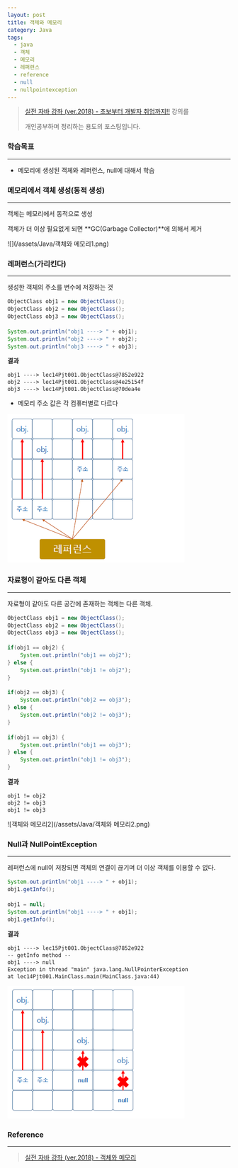 ```yaml
---
layout: post
title: 객체와 메모리
category: Java
tags:
  - java
  - 객체
  - 메모리
  - 레퍼런스
  - reference
  - null
  - nullpointexception
---
```




> [실전 자바 강좌 (ver.2018) - 초보부터 개발자 취업까지!!](https://www.inflearn.com/course/%EC%8B%A4%EC%A0%84-%EC%9E%90%EB%B0%94_java-renew/) 강의를
>
> 개인공부하며 정리하는 용도의 포스팅입니다.



### 학습목표

---

- 메모리에 생성된 객체와 레퍼런스, null에 대해서 학습



### 메모리에서 객체 생성(동적 생성)

---

객체는 메모리에서 동적으로 생성

객체가 더 이상 필요없게 되면 **GC(Garbage Collector)**에 의해서 제거

![](/assets/Java/객체와 메모리1.png)



### 레퍼런스(가리킨다)

---

생성한 객체의 주소를 변수에 저장하는 것

```java
ObjectClass obj1 = new ObjectClass();
ObjectClass obj2 = new ObjectClass();
ObjectClass obj3 = new ObjectClass();

System.out.println("obj1 ----> " + obj1);
System.out.println("obj2 ----> " + obj2);
System.out.println("obj3 ----> " + obj3);
```



**결과**

```
obj1 ----> lec14Pjt001.ObjectClass@7852e922
obj2 ----> lec14Pjt001.ObjectClass@4e25154f
obj3 ----> lec14Pjt001.ObjectClass@70dea4e
```

- 메모리 주소 값은 각 컴퓨터별로 다르다



![](/assets/Java/레퍼런스.png)



### 자료형이 같아도 다른 객체

---

자료형이 같아도 다른 공간에 존재하는 객체는 다른 객체.

```java
ObjectClass obj1 = new ObjectClass();
ObjectClass obj2 = new ObjectClass();
ObjectClass obj3 = new ObjectClass();

if(obj1 == obj2) {
    System.out.println("obj1 == obj2");
} else {
    System.out.println("obj1 != obj2");
}

if(obj2 == obj3) {
    System.out.println("obj2 == obj3");
} else {
    System.out.println("obj2 != obj3");
}

if(obj1 == obj3) {
    System.out.println("obj1 == obj3");
} else {
    System.out.println("obj1 != obj3");
}

```



**결과**

```
obj1 != obj2
obj2 != obj3
obj1 != obj3
```



![객체와 메모리2](/assets/Java/객체와 메모리2.png)



### Null과 NullPointException

---

레퍼런스에 null이 저장되면 객체의 연결이 끊기며 더 이상 객체를 이용할 수 없다.

```java
System.out.println("obj1 ----> " + obj1);
obj1.getInfo();

obj1 = null;
System.out.println("obj1 ----> " + obj1);
obj1.getInfo();
```



**결과**

```
obj1 ----> lec15Pjt001.ObjectClass@7852e922
-- getInfo method --
obj1 ----> null
Exception in thread "main" java.lang.NullPointerException
at lec14Pjt001.MainClass.main(MainClass.java:44)
```



![nullpointexception](/assets/Java/nullpointexception.png)



### Reference

---

> [실전 자바 강좌 (ver.2018) - 객체와 메모리](https://www.inflearn.com/course/%EC%8B%A4%EC%A0%84-%EC%9E%90%EB%B0%94_java-renew/%EA%B0%9D%EC%B2%B4%EC%99%80-%EB%A9%94%EB%AA%A8%EB%A6%AC/)



